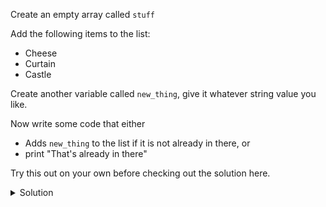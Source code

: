 Create an empty array called `stuff`



Add the following items to the list:

- Cheese
- Curtain
- Castle


Create another variable called `new_thing`, give it whatever string value you like.



Now write some code that either

- Adds `new_thing` to the list if it is not already in there, or
- print "That's already in there"


Try this out on your own before checking out the solution here.

<details>
<summary>Solution</summary>
<div> 

```python
stuff = []

stuff.append("Cheese")
stuff.append("Curtain")
stuff.append("Castle")

new_thing = "Curtain"

if new_thing not in stuff:
    stuff.append(new_thing)
else:
    print("That's already in there")
```
</div>
</details>
